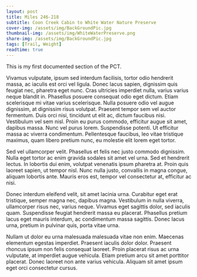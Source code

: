 ```yaml
---
layout: post
title: Miles 246-218
subtitle: Coon Creek Cabin to White Water Nature Preserve
cover-img: /assets/img/BackGroundPic.jpg
thumbnail-img: /assets/img/WhiteWaterPreserve.png
share-img: /assets/img/BackGroundPic.jpg
tags: [Trail, Weight]
readtime: true
---
```


This is my first documented section of the PCT.

Vivamus vulputate, ipsum sed interdum facilisis, tortor odio hendrerit massa, ac iaculis est orci vel ligula. Donec lacus sapien, dignissim quis feugiat nec, pharetra eget nunc. Cras ultricies imperdiet nulla, varius varius neque blandit in. Phasellus posuere consequat odio eget dictum. Etiam scelerisque mi vitae varius scelerisque. Nulla posuere odio vel augue dignissim, at dignissim risus volutpat. Praesent tempor sem vel auctor fermentum. Duis orci nisi, tincidunt ut elit ac, dictum faucibus nisi. Vestibulum vel sem nisl. Proin eu purus commodo, efficitur augue sit amet, dapibus massa. Nunc vel purus lorem. Suspendisse potenti. Ut efficitur massa ac viverra condimentum. Pellentesque faucibus, leo vitae tristique maximus, quam libero pretium nunc, eu molestie elit lorem eget tortor.

Sed vel ullamcorper velit. Phasellus et felis nec justo commodo dignissim. Nulla eget tortor ac enim gravida sodales sit amet vel urna. Sed et hendrerit lectus. In lobortis dui enim, volutpat venenatis ipsum pharetra at. Proin quis laoreet sapien, ut tempor nisl. Nunc nulla justo, convallis in magna congue, aliquam lobortis ante. Mauris eros est, tempor vel consectetur at, efficitur ac nisi.

Donec interdum eleifend velit, sit amet lacinia urna. Curabitur eget erat tristique, semper magna nec, dapibus magna. Vestibulum in nulla viverra, ullamcorper risus nec, varius neque. Vivamus eget sagittis dolor, sed iaculis quam. Suspendisse feugiat hendrerit massa eu placerat. Phasellus pretium lacus eget mauris interdum, ac condimentum massa sagittis. Donec lacus urna, pretium in pulvinar quis, porta vitae urna.

Nullam ut dolor eu urna malesuada malesuada vitae non enim. Maecenas elementum egestas imperdiet. Praesent iaculis dolor dolor. Praesent rhoncus ipsum non felis consequat laoreet. Proin placerat risus ac urna vulputate, at imperdiet augue vehicula. Etiam pretium arcu sit amet porttitor placerat. Donec laoreet non ante varius vehicula. Aliquam sit amet ipsum eget orci consectetur cursus.

